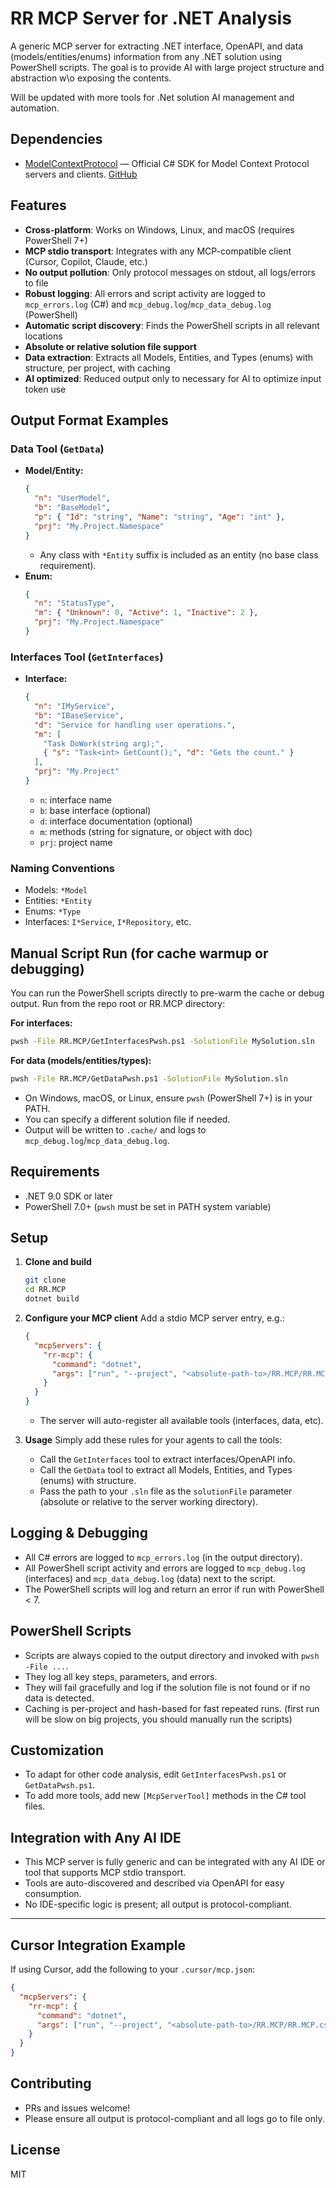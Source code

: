 # RR MCP Server for .NET Analysis

A generic MCP server for extracting .NET interface, OpenAPI, and data (models/entities/enums) information from any .NET solution using PowerShell scripts.
The goal is to provide AI with large project structure and abstraction w\o exposing the contents.

Will be updated with more tools for .Net solution AI management and automation.

## Dependencies
- [ModelContextProtocol](https://www.nuget.org/packages/ModelContextProtocol) — Official C# SDK for Model Context Protocol servers and clients. [GitHub](https://github.com/modelcontextprotocol/csharp-sdk)

## Features
- **Cross-platform**: Works on Windows, Linux, and macOS (requires PowerShell 7+)
- **MCP stdio transport**: Integrates with any MCP-compatible client (Cursor, Copilot, Claude, etc.)
- **No output pollution**: Only protocol messages on stdout, all logs/errors to file
- **Robust logging**: All errors and script activity are logged to `mcp_errors.log` (C#) and `mcp_debug.log`/`mcp_data_debug.log` (PowerShell)
- **Automatic script discovery**: Finds the PowerShell scripts in all relevant locations
- **Absolute or relative solution file support**
- **Data extraction**: Extracts all Models, Entities, and Types (enums) with structure, per project, with caching
- **AI optimized**: Reduced output only to necessary for AI to optimize input token use

## Output Format Examples

### Data Tool (`GetData`)
- **Model/Entity:**
  ```json
  {
    "n": "UserModel",
    "b": "BaseModel",
    "p": { "Id": "string", "Name": "string", "Age": "int" },
    "prj": "My.Project.Namespace"
  }
  ```
  - Any class with `*Entity` suffix is included as an entity (no base class requirement).
- **Enum:**
  ```json
  {
    "n": "StatusType",
    "m": { "Unknown": 0, "Active": 1, "Inactive": 2 },
    "prj": "My.Project.Namespace"
  }
  ```

### Interfaces Tool (`GetInterfaces`)
- **Interface:**
  ```json
  {
    "n": "IMyService",
    "b": "IBaseService",
    "d": "Service for handling user operations.",
    "m": [
      "Task DoWork(string arg);",
      { "s": "Task<int> GetCount();", "d": "Gets the count." }
    ],
    "prj": "My.Project"
  }
  ```
  - `n`: interface name
  - `b`: base interface (optional)
  - `d`: interface documentation (optional)
  - `m`: methods (string for signature, or object with doc)
  - `prj`: project name

### Naming Conventions
- Models: `*Model`
- Entities: `*Entity`
- Enums: `*Type`
- Interfaces: `I*Service`, `I*Repository`, etc.

## Manual Script Run (for cache warmup or debugging)
You can run the PowerShell scripts directly to pre-warm the cache or debug output. Run from the repo root or RR.MCP directory:

**For interfaces:**
```sh
pwsh -File RR.MCP/GetInterfacesPwsh.ps1 -SolutionFile MySolution.sln
```

**For data (models/entities/types):**
```sh
pwsh -File RR.MCP/GetDataPwsh.ps1 -SolutionFile MySolution.sln
```

- On Windows, macOS, or Linux, ensure `pwsh` (PowerShell 7+) is in your PATH.
- You can specify a different solution file if needed.
- Output will be written to `.cache/` and logs to `mcp_debug.log`/`mcp_data_debug.log`.

## Requirements
- .NET 9.0 SDK or later
- PowerShell 7.0+ (`pwsh` must be set in PATH system variable)

## Setup

1. **Clone and build**
   ```sh
   git clone
   cd RR.MCP
   dotnet build
   ```

2. **Configure your MCP client**
   Add a stdio MCP server entry, e.g.:
   ```json
   {
     "mcpServers": {
       "rr-mcp": {
         "command": "dotnet",
         "args": ["run", "--project", "<absolute-path-to>/RR.MCP/RR.MCP.csproj"]
       }
     }
   }
   ```
   - The server will auto-register all available tools (interfaces, data, etc).

3. **Usage**
Simply add these rules for your agents to call the tools:
   - Call the `GetInterfaces` tool to extract interfaces/OpenAPI info.
   - Call the `GetData` tool to extract all Models, Entities, and Types (enums) with structure.
   - Pass the path to your `.sln` file as the `solutionFile` parameter (absolute or relative to the server working directory).

## Logging & Debugging
- All C# errors are logged to `mcp_errors.log` (in the output directory).
- All PowerShell script activity and errors are logged to `mcp_debug.log` (interfaces) and `mcp_data_debug.log` (data) next to the script.
- The PowerShell scripts will log and return an error if run with PowerShell < 7.

## PowerShell Scripts
- Scripts are always copied to the output directory and invoked with `pwsh -File ...`.
- They log all key steps, parameters, and errors.
- They will fail gracefully and log if the solution file is not found or if no data is detected.
- Caching is per-project and hash-based for fast repeated runs. (first run will be slow on big projects, you should manually run the scripts)

## Customization
- To adapt for other code analysis, edit `GetInterfacesPwsh.ps1` or `GetDataPwsh.ps1`.
- To add more tools, add new `[McpServerTool]` methods in the C# tool files.

## Integration with Any AI IDE
- This MCP server is fully generic and can be integrated with any AI IDE or tool that supports MCP stdio transport.
- Tools are auto-discovered and described via OpenAPI for easy consumption.
- No IDE-specific logic is present; all output is protocol-compliant.

---

## Cursor Integration Example
If using Cursor, add the following to your `.cursor/mcp.json`:
```json
{
  "mcpServers": {
    "rr-mcp": {
      "command": "dotnet",
      "args": ["run", "--project", "<absolute-path-to>/RR.MCP/RR.MCP.csproj"]
    }
  }
}
```

## Contributing
- PRs and issues welcome!
- Please ensure all output is protocol-compliant and all logs go to file only.

## License
MIT 